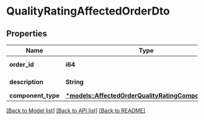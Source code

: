 # QualityRatingAffectedOrderDto

## Properties
Name | Type | Description | Notes
------------ | ------------- | ------------- | -------------
**order_id** | **i64** | Идентификатор заказа. | 
**description** | **String** | Описание проблемы. | 
**component_type** | [***models::AffectedOrderQualityRatingComponentType**](AffectedOrderQualityRatingComponentType.md) |  | 

[[Back to Model list]](../README.md#documentation-for-models) [[Back to API list]](../README.md#documentation-for-api-endpoints) [[Back to README]](../README.md)


